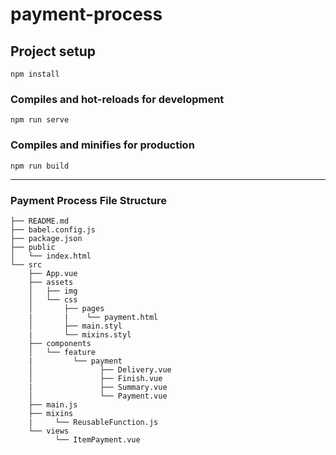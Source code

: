 # payment-process

## Project setup
```
npm install
```

### Compiles and hot-reloads for development
```
npm run serve
```

### Compiles and minifies for production
```
npm run build
```
---------------------------------------------------------------------------------------------
### Payment Process File Structure
```
├── README.md
├── babel.config.js
├── package.json
├── public
│   └── index.html
└── src
    ├── App.vue
    ├── assets
    │   ├── img
    │   └── css
    │       ├── pages
    |       |    └── payment.html
    │       ├── main.styl
    |       └── mixins.styl
    ├── components
    │   └── feature
    |         └── payment
    │               ├── Delivery.vue
    │               ├── Finish.vue
    |               ├── Summary.vue
    │               └── Payment.vue
    ├── main.js
    ├── mixins
    |     └── ReusableFunction.js
    └── views
          └── ItemPayment.vue
    
```
